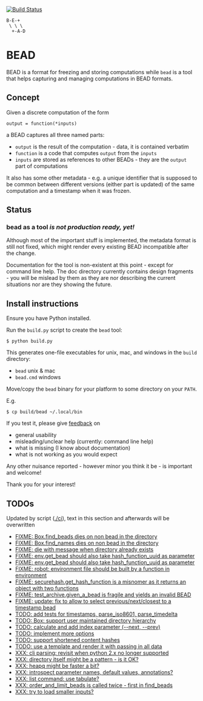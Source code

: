 [![Build Status](https://travis-ci.org/e3krisztian/bead.svg?branch=master)](https://travis-ci.org/e3krisztian/bead)

    B-E-+
     \ \ \
      +-A-D

# BEAD


BEAD is a format for freezing and storing computations while `bead` is a tool that helps
capturing and managing computations in BEAD formats.


## Concept

Given a discrete computation of the form

    output = function(*inputs)

a BEAD captures all three named parts:

- `output` is the result of the computation - data, it is contained verbatim
- `function` is a code that computes `output` from the `inputs`
- `inputs` are stored as references to other BEADs - they are the `output` part of
  computations

It also has some other metadata - e.g. a unique identifier that is supposed to be common 
between different versions (either part is updated) of the same computation and a timestamp
when it was frozen.


## Status

### bead as a tool *is not production ready, yet!*

Although most of the important stuff is implemented, the metadata format is still not fixed,
which might render every existing BEAD incompatible after the change.

Documentation for the tool is non-existent at this point - except for command line help.
The doc directory currently contains design fragments - you will be mislead by them as they 
are nor describing the current situations nor are they showing the future.


## Install instructions

Ensure you have Python installed.

Run the `build.py` script to create the `bead` tool:

```
$ python build.py
```

This generates one-file executables for unix, mac, and windows in the `build` directory:
- `bead` unix & mac
- `bead.cmd` windows

Move/copy the `bead` binary for your platform to some directory on your `PATH`.

E.g.

```
$ cp build/bead ~/.local/bin
```

If you test it, please give [feedback](../../issues) on
- general usability
- misleading/unclear help (currently: command line help)
- what is missing (I know about documentation)
- what is not working as you would expect

Any other nuisance reported - however minor you think it be - is important and welcome!

Thank you for your interest!


## TODOs

Updated by script ([./ci](https://github.com/e3krisztian/bead/blob/master/ci)), text in this section and afterwards will be overwritten

- [FIXME: Box.find_beads dies on non bead in the directory](https://github.com/e3krisztian/bead/blob/master/bead/box.py#L137)
- [FIXME: Box.find_names dies on non bead in the directory](https://github.com/e3krisztian/bead/blob/master/bead/box.py#L165)
- [FIXME: die with message when directory already exists](https://github.com/e3krisztian/bead/blob/master/bead_cli/workspace.py#L49)
- [FIXME: env.get_bead should also take hash_function_uuid as parameter](https://github.com/e3krisztian/bead/blob/master/bead_cli/environment.py#L82)
- [FIXME: env.get_bead should also take hash_function_uuid as parameter](https://github.com/e3krisztian/bead/blob/master/bead_cli/input.py#L177)
- [FIXME: robot: environment file should be built by a function in environment](https://github.com/e3krisztian/bead/blob/master/bead_cli/test_robot.py#L36)
- [FIXME: securehash.get_hash_function is a misnomer as it returns an object with two functions](https://github.com/e3krisztian/bead/blob/master/bead/tech/securehash.py#L81)
- [FIXME: test_archive.given_a_bead is fragile and yields an invalid BEAD](https://github.com/e3krisztian/bead/blob/master/bead/test_archive.py#L46)
- [FIXME: update: fix to allow to select previous/next/closest to a timestamp bead](https://github.com/e3krisztian/bead/blob/master/bead_cli/input.py#L125)
- [TODO: add tests for timestamps, parse_iso8601, parse_timedelta](https://github.com/e3krisztian/bead/blob/master/bead/tech/timestamp.py#L232)
- [TODO: Box: support user maintained directory hierarchy](https://github.com/e3krisztian/bead/blob/master/bead/box.py#L99)
- [TODO: calculate and add index parameter (--next, --prev)](https://github.com/e3krisztian/bead/blob/master/bead_cli/common.py#L215)
- [TODO: implement more options](https://github.com/e3krisztian/bead/blob/master/bead_cli/common.py#L118)
- [TODO: support shortened content hashes](https://github.com/e3krisztian/bead/blob/master/bead/spec.py#L19)
- [TODO: use a template and render it with passing in all data](https://github.com/e3krisztian/bead/blob/master/bead_cli/workspace.py#L221)
- [XXX: cli parsing: revisit when python 2.x no longer supported](https://github.com/e3krisztian/bead/blob/master/bead_cli/cmdparse.py#L86)
- [XXX: directory itself might be a pattern - is it OK?](https://github.com/e3krisztian/bead/blob/master/bead/box.py#L135)
- [XXX: heapq might be faster a bit?](https://github.com/e3krisztian/bead/blob/master/bead/box.py#L57)
- [XXX: introspect parameter names, default values, annotations?](https://github.com/e3krisztian/bead/blob/master/bead_cli/cmdparse.py#L121)
- [XXX: list command: use tabulate?](https://github.com/e3krisztian/bead/blob/master/bead_cli/box.py#L60)
- [XXX: order_and_limit_beads is called twice - first in find_beads](https://github.com/e3krisztian/bead/blob/master/bead_cli/common.py#L195)
- [XXX: try to load smaller inputs?](https://github.com/e3krisztian/bead/blob/master/bead_cli/workspace.py#L149)
